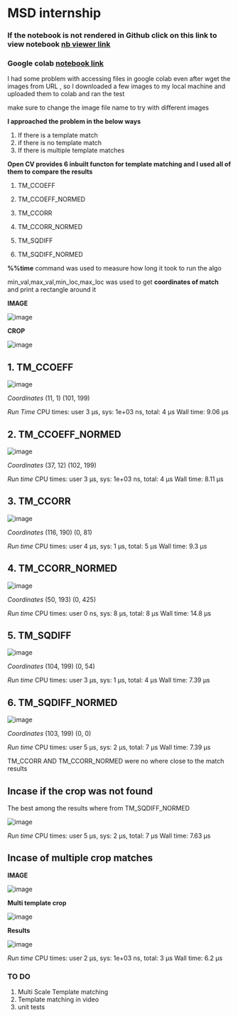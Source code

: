 # MSD internship
 ### If the notebook is not rendered in Github click on this link to view notebook [nb viewer link](https://nbviewer.jupyter.org/github/zszazi/MSD/blob/master/MSD_intern_final.ipynb)
 
 ### Google colab [notebook link](https://colab.research.google.com/github/zszazi/MSD/blob/master/MSD_intern_final.ipynb)
 
I had some problem with accessing files in google colab even after wget the images from URL , so I downloaded a few images to my local machine and uploaded them to colab and ran the test

make sure to change the image file name to try with different images

**I approached the problem in the below ways**
1. If there is a template match
2. if there is no template match
3. If there is multiple template matches


**Open CV provides 6 inbuilt functon for template matching and I used all of them to compare the results**
1. TM_CCOEFF

2. TM_CCOEFF_NORMED

3. TM_CCORR

4. TM_CCORR_NORMED

5. TM_SQDIFF

6. TM_SQDIFF_NORMED
 
**%%time** command was used to measure how long it took to run the algo

min_val,max_val,min_loc,max_loc was used to get **coordinates of match** and print a rectangle around it

**IMAGE**

![image](https://user-images.githubusercontent.com/41579863/57481850-b657b780-72c0-11e9-91eb-815dbc44a5eb.png)


**CROP**

![image](https://user-images.githubusercontent.com/41579863/57481899-d5564980-72c0-11e9-9217-38f0bb2d528e.png)

## 1. TM_CCOEFF
![image](https://user-images.githubusercontent.com/41579863/57481986-12bad700-72c1-11e9-88b1-88bacab58754.png)

*Coordinates* (11, 1) (101, 199)

*Run Time* CPU times: user 3 µs, sys: 1e+03 ns, total: 4 µs
Wall time: 9.06 µs

## 2. TM_CCOEFF_NORMED
![image](https://user-images.githubusercontent.com/41579863/57482101-6a594280-72c1-11e9-8e4e-cb835823aeb7.png)

*Coordinates* (37, 12) (102, 199)

*Run time* CPU times: user 3 µs, sys: 1e+03 ns, total: 4 µs
 Wall time: 8.11 µs
 
 
 ## 3. TM_CCORR
 ![image](https://user-images.githubusercontent.com/41579863/57482207-a9879380-72c1-11e9-985c-4f12d5be8c83.png)
 
*Coordinates* (116, 190) (0, 81)

*Run time* CPU times: user 4 µs, sys: 1 µs, total: 5 µs
Wall time: 9.3 µs

## 4. TM_CCORR_NORMED
![image](https://user-images.githubusercontent.com/41579863/57482295-ed7a9880-72c1-11e9-981b-a446aa0f3072.png)
 
*Coordinates* (50, 193) (0, 425)

*Run time* CPU times: user 0 ns, sys: 8 µs, total: 8 µs
Wall time: 14.8 µs

## 5. TM_SQDIFF
![image](https://user-images.githubusercontent.com/41579863/57482407-2b77bc80-72c2-11e9-9751-05a47910ab58.png)

*Coordinates* (104, 199) (0, 54)

*Run time* CPU times: user 3 µs, sys: 1 µs, total: 4 µs
Wall time: 7.39 µs

## 6. TM_SQDIFF_NORMED

![image](https://user-images.githubusercontent.com/41579863/57482484-5e21b500-72c2-11e9-8990-2dcb874eb293.png)

*Coordinates* (103, 199) (0, 0)

*Run time* CPU times: user 5 µs, sys: 2 µs, total: 7 µs
Wall time: 7.39 µs

TM_CCORR AND TM_CCORR_NORMED were no where close to the match results

## Incase if the crop was not found

The best among the results where from TM_SQDIFF_NORMED

![image](https://user-images.githubusercontent.com/41579863/57482604-ae991280-72c2-11e9-8c7f-667c6e0c7b7f.png)

*Run time* CPU times: user 5 µs, sys: 2 µs, total: 7 µs
Wall time: 7.63 µs

## Incase of multiple crop matches 
**IMAGE**

![image](https://user-images.githubusercontent.com/41579863/57482671-e30cce80-72c2-11e9-957c-d9f119cb0c6d.png)

**Multi template crop**

![image](https://user-images.githubusercontent.com/41579863/57482703-f28c1780-72c2-11e9-8ed2-fafa3f30419c.png)

**Results**

![image](https://user-images.githubusercontent.com/41579863/57482752-10597c80-72c3-11e9-86a9-d91dbe3f0a7c.png)

*Run time* CPU times: user 2 µs, sys: 1e+03 ns, total: 3 µs
Wall time: 6.2 µs



### TO DO 
1. Multi Scale Template matching
2. Template matching in video
3. unit tests

 
